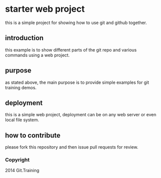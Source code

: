 # starter web project

this is a simple project for showing how to use git and github together.

## introduction

this example is to show different parts of the git repo and various commands using a web project.

## purpose

as stated above, the main purpose is to provide simple examples for git training demos.

## deployment

this is a simple web project, deployment can be on any web server or even local file system.

## how to contribute

please fork this repository and then issue pull requests for review.

### Copyright

2014 Git.Training
